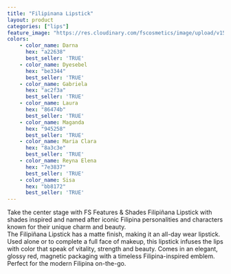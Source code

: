 ```yaml
---
title: "Filipinana Lipstick"
layout: product
categories: ["lips"]
feature_image: "https://res.cloudinary.com/fscosmetics/image/upload/v1528703366/filipinana_lipstick.jpg"
colors:
    - color_name: Darna 
      hex: "a22638"
      best_seller: 'TRUE'
    - color_name: Dyesebel 
      hex: "be3344"
      best_seller: 'TRUE'
    - color_name: Gabriela 
      hex: "ac2f3a"
      best_seller: 'TRUE'
    - color_name: Laura 
      hex: "86474b"
      best_seller: 'TRUE'
    - color_name: Maganda 
      hex: "945258"
      best_seller: 'TRUE'
    - color_name: Maria Clara 
      hex: "8a3c3e"
      best_seller: 'TRUE'
    - color_name: Reyna Elena 
      hex: "7e3837"
      best_seller: 'TRUE'
    - color_name: Sisa 
      hex: "bb8172"
      best_seller: 'TRUE'
---
```

Take the center stage with FS Features & Shades Filipiñana Lipstick with shades inspired and named after iconic Filipina personalities and characters known for their unique charm and beauty.   
The Filipiñana Lipstick has a matte finish, making it an all-day wear lipstick.  Used alone or to complete a full face of makeup, this lipstick infuses the lips with color that speak of vitality, strength and beauty. 
Comes in an elegant, glossy red, magnetic packaging with a timeless Filipina-inspired emblem. Perfect for the modern Filipina on-the-go.
  
